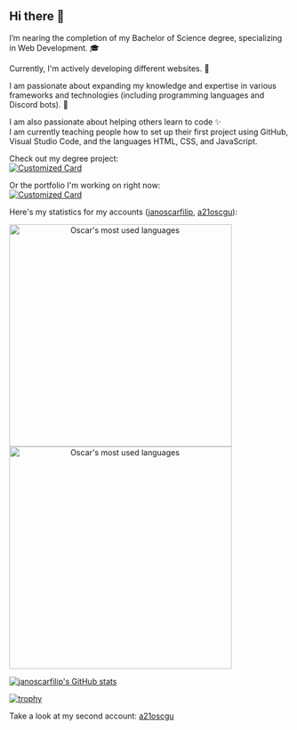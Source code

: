 ## Hi there 👋

I’m nearing the completion of my Bachelor of Science degree, specializing in Web Development. 🎓

Currently, I'm actively developing different websites. 🔭

I am passionate about expanding my knowledge and expertise in various frameworks and technologies (including programming languages and Discord bots). 🌱

I am also passionate about helping others learn to code ✨\
I am currently teaching people how to set up their first project using GitHub, Visual Studio Code, and the languages HTML, CSS, and JavaScript.

Check out my degree project:\
[![Customized Card](https://github-readme-stats.vercel.app/api/pin?username=a21oscgu&repo=Examensarbete&title_color=589edd&icon_color=589edd&text_color=d6e7ff&bg_color=030314&border_color=85a4c0)](https://github.com/a21oscgu/Examensarbete)

Or the portfolio I'm working on right now:\
[![Customized Card](https://github-readme-stats.vercel.app/api/pin?username=janoscarfilip&repo=portfolio&title_color=589edd&icon_color=589edd&text_color=d6e7ff&bg_color=030314&border_color=85a4c0)](https://github.com/janoscarfilip/portfolio)

Here's my statistics for my accounts ([janoscarfilip](https://github.com/janoscarfilip), [a21oscgu](https://github.com/a21oscgu)):

<a href="https://github.com/janoscarfilip" align="center">
  <img height=400 align="center" src="https://github-readme-stats.vercel.app/api/top-langs/?username=janoscarfilip&theme=holi&count_private=true&layout=pie&langs_count=20" alt="Oscar's most used languages"/>
  <img height=400 align="center" src="https://github-readme-stats.vercel.app/api/top-langs/?username=a21oscgu&theme=holi&count_private=true&layout=pie&langs_count=20" alt="Oscar's most used languages"/>
</a>

[![janoscarfilip's GitHub stats](https://github-readme-stats.vercel.app/api?username=janoscarfilip&theme=holi\&rank_icon=github)](https://github.com/janoscarfilip)

[![trophy](https://github-profile-trophy.vercel.app/?username=janoscarfilip&theme=juicyfresh)](https://github.com/janoscarfilip)

Take a look at my second account: [a21oscgu](https://github.com/a21oscgu)
